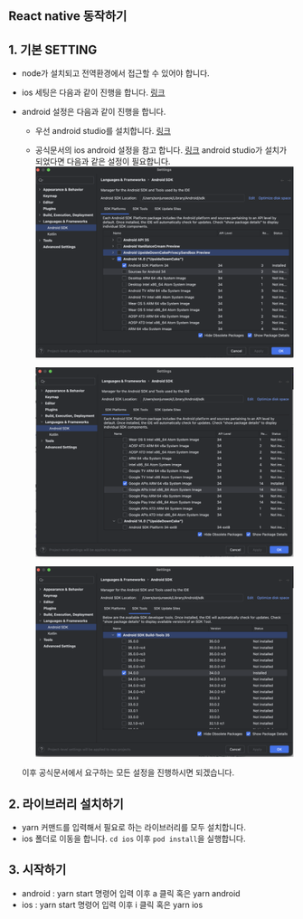 ## React native 동작하기

## 1. 기본 SETTING

- node가 설치되고 전역환경에서 접근할 수 있어야 합니다.
- ios 세팅은 다음과 같이 진행을 합니다. [링크](https://reactnative.dev/docs/set-up-your-environment)
- android 설정은 다음과 같이 진행을 합니다.

  - 우선 android studio를 설치합니다. [링크](https://developer.android.com/studio?hl=ko&_gl=1*1jxywkb*_up*MQ..*_ga*MTczNTY4MDUyNi4xNzI2NTU2ODA3*_ga_6HH9YJMN9M*MTcyNjU1NjgwNy4xLjAuMTcyNjU1NjgxOC4wLjAuMjA2MjE5MjQzMA..)
  - 공식문서의 ios android 설정을 참고 합니다. [링크](https://reactnative.dev/docs/set-up-your-environment?platform=android) android studio가 설치가 되었다면 다음과 같은 설정이 필요합니다.
    ![안드로이드 세팅](readme/android-setting-1.PNG)

    ![안드로이드 세팅2](readme/android-setting-2.PNG)

    ![안드로이드 세팅3](readme/android-setting-3.PNG)

  이후 공식문서에서 요구하는 모든 설정을 진행하시면 되겠습니다.

## 2. 라이브러리 설치하기

- yarn 커맨드를 입력해서 필요로 하는 라이브러리를 모두 설치합니다.
- ios 폴더로 이동을 합니다. `cd ios` 이후 `pod install`을 실행합니다.

## 3. 시작하기

- android : yarn start 명령어 입력 이후 a 클릭 혹은 yarn android
- ios : yarn start 명령어 입력 이후 i 클릭 혹은 yarn ios
